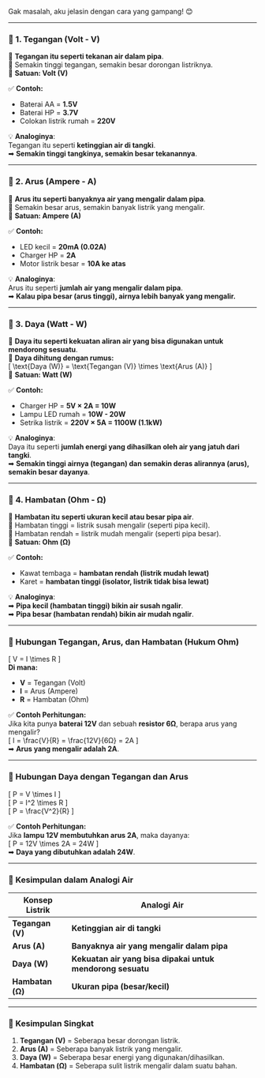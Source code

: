 Gak masalah, aku jelasin dengan cara yang gampang! 😊  

---

### **📌 1. Tegangan (Volt - V)**
🔹 **Tegangan itu seperti tekanan air dalam pipa**.  
🔹 Semakin tinggi tegangan, semakin besar dorongan listriknya.  
🔹 **Satuan: Volt (V)**  

✅ **Contoh:**  
- Baterai AA = **1.5V**  
- Baterai HP = **3.7V**  
- Colokan listrik rumah = **220V**  

💡 **Analoginya**:  
Tegangan itu seperti **ketinggian air di tangki**.  
➡ **Semakin tinggi tangkinya, semakin besar tekanannya**.  

---

### **📌 2. Arus (Ampere - A)**
🔹 **Arus itu seperti banyaknya air yang mengalir dalam pipa**.  
🔹 Semakin besar arus, semakin banyak listrik yang mengalir.  
🔹 **Satuan: Ampere (A)**  

✅ **Contoh:**  
- LED kecil = **20mA (0.02A)**  
- Charger HP = **2A**  
- Motor listrik besar = **10A ke atas**  

💡 **Analoginya**:  
Arus itu seperti **jumlah air yang mengalir dalam pipa**.  
➡ **Kalau pipa besar (arus tinggi), airnya lebih banyak yang mengalir.**  

---

### **📌 3. Daya (Watt - W)**
🔹 **Daya itu seperti kekuatan aliran air yang bisa digunakan untuk mendorong sesuatu**.  
🔹 **Daya dihitung dengan rumus:**  
\[
\text{Daya (W)} = \text{Tegangan (V)} \times \text{Arus (A)}
\]  
🔹 **Satuan: Watt (W)**  

✅ **Contoh:**  
- Charger HP = **5V × 2A = 10W**  
- Lampu LED rumah = **10W - 20W**  
- Setrika listrik = **220V × 5A = 1100W (1.1kW)**  

💡 **Analoginya**:  
Daya itu seperti **jumlah energi yang dihasilkan oleh air yang jatuh dari tangki**.  
➡ **Semakin tinggi airnya (tegangan) dan semakin deras alirannya (arus), semakin besar dayanya**.  

---

### **📌 4. Hambatan (Ohm - Ω)**
🔹 **Hambatan itu seperti ukuran kecil atau besar pipa air**.  
🔹 Hambatan tinggi = listrik susah mengalir (seperti pipa kecil).  
🔹 Hambatan rendah = listrik mudah mengalir (seperti pipa besar).  
🔹 **Satuan: Ohm (Ω)**  

✅ **Contoh:**  
- Kawat tembaga = **hambatan rendah (listrik mudah lewat)**  
- Karet = **hambatan tinggi (isolator, listrik tidak bisa lewat)**  

💡 **Analoginya**:  
➡ **Pipa kecil (hambatan tinggi) bikin air susah ngalir**.  
➡ **Pipa besar (hambatan rendah) bikin air mudah ngalir**.  

---

### **📌 Hubungan Tegangan, Arus, dan Hambatan (Hukum Ohm)**  
\[
V = I \times R
\]  
**Di mana:**  
- **V** = Tegangan (Volt)  
- **I** = Arus (Ampere)  
- **R** = Hambatan (Ohm)  

✅ **Contoh Perhitungan:**  
Jika kita punya **baterai 12V** dan sebuah **resistor 6Ω**, berapa arus yang mengalir?  
\[
I = \frac{V}{R} = \frac{12V}{6Ω} = 2A
\]  
➡ **Arus yang mengalir adalah 2A**.  

---

### **📌 Hubungan Daya dengan Tegangan dan Arus**  
\[
P = V \times I
\]  
\[
P = I^2 \times R
\]  
\[
P = \frac{V^2}{R}
\]  

✅ **Contoh Perhitungan:**  
Jika **lampu 12V membutuhkan arus 2A**, maka dayanya:  
\[
P = 12V \times 2A = 24W
\]  
➡ **Daya yang dibutuhkan adalah 24W**.  

---

### **📌 Kesimpulan dalam Analogi Air**
| **Konsep Listrik** | **Analogi Air** |
|------------------|----------------|
| **Tegangan (V)** | **Ketinggian air di tangki** |
| **Arus (A)** | **Banyaknya air yang mengalir dalam pipa** |
| **Daya (W)** | **Kekuatan air yang bisa dipakai untuk mendorong sesuatu** |
| **Hambatan (Ω)** | **Ukuran pipa (besar/kecil)** |

---

### **🚀 Kesimpulan Singkat**
1. **Tegangan (V)** = Seberapa besar dorongan listrik.  
2. **Arus (A)** = Seberapa banyak listrik yang mengalir.  
3. **Daya (W)** = Seberapa besar energi yang digunakan/dihasilkan.  
4. **Hambatan (Ω)** = Seberapa sulit listrik mengalir dalam suatu bahan.  
